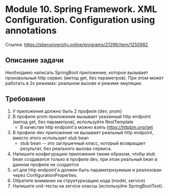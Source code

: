 # Module 10. Spring Framework. XML Configuration. Configuration using annotations
Ссылка: https://sberuniversity.online/programs/21296/item/1250982

## Описание задачи
Необходимо написать SpringBoot приложение, которое вызывает произвольный http сервис (метод get, без параметров). При этом может работать в 2х режимах: реальном вызове и режиме эмуляции.

## Требования
1. У приложения должно быть 2 профиля (dev, prom)
2. В профиле prom приложение вызывает указанный http endpoint (метод get, без параметров), используйте RestTemplate
   * В качестве http endpoint'а можно взять https://httpbin.org/get
3. В профиле dev приложение не вызывает реальный http endpoint, вместо этого использует stub bean
    * stub bean -- это заглушечный класс, который возвращает результат, без реального вызова сервиса.
4. Напишите конфигурацию приложения таким образом, чтобы stub bean создавался только в профиле dev, при этом реальный bean в данном профиле не создается
5. url для http endpoint'а должен быть параметризуемым и реализован через ConfigurationProperties.
6. Обратите внимание на структуризацию кода (model, service)
7. Напишите unit-тесты на service классы (используйте SpringBootTest).